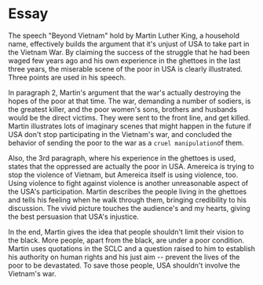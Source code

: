 # Essay

The speech "Beyond Vietnam" hold by Martin Luther King, a household name, effectively builds the
argument that it's unjust of USA to take part in the Vietnam War. By claiming the success of the
struggle that he had been waged few years ago and his own experience in the ghettoes in the last
three years, the miserable scene of the poor in USA is clearly illustrated. Three points are used
in his speech.

In paragraph 2, Martin's argument that the war's actually destroying the hopes of the poor at that
time. The war, demanding a number of sodiers, is the greatest killer, and the poor women's sons,
brothers and husbands would be the direct victims. They were sent to the front line, and get
killed. Martin illustrates lots of imaginary scenes that might happen in the future if USA don't
stop participating in the Vietnam's war, and concluded the behavior of sending the poor to the war
as a `cruel manipulation`of them.

Also, the 3rd paragraph, where his experience in the ghettoes is used, states that the oppressed
are actually the poor in USA. Amereica is trying to stop the violence of Vietnam, but Amereica
itself is using violence, too. Using violence to fight against violence is another unreasonable
aspect of the USA's participation. Martin describes the people living in the ghettoes and tells
his feeling when he walk through them, bringing credibility to his discussion. The vivid picture
touches the audience's and my hearts, giving the best persuasion that USA's injustice.

In the end, Martin gives the idea that people shouldn't limit their vision to the black. More
people, apart from the black, are under a poor condition. Martin uses quotations in the SCLC
and a question raised to him to establish his authority on human rights and his just aim --
prevent the lives of the poor to be devastated. To save those people, USA shouldn't involve
the Vietnam's war.
